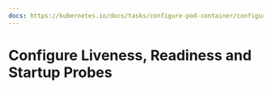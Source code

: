 ```yaml
---
docs: https://kubernetes.io/docs/tasks/configure-pod-container/configure-liveness-readiness-startup-probes/
---
```

# Configure Liveness, Readiness and Startup Probes

